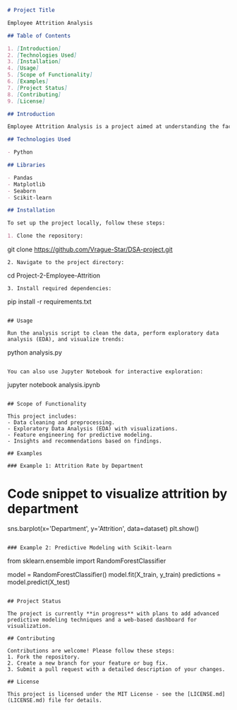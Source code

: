 ```markdown
# Project Title

Employee Attrition Analysis

## Table of Contents

1. [Introduction]
2. [Technologies Used]
3. [Installation]
4. [Usage]
5. [Scope of Functionality]
6. [Examples]
7. [Project Status]
8. [Contributing]
9. [License]

## Introduction

Employee Attrition Analysis is a project aimed at understanding the factors that lead to employee turnover in organizations. By analyzing various employee attributes, the project seeks to identify patterns and insights that can help improve retention strategies.

## Technologies Used

- Python

## Libraries

- Pandas
- Matplotlib
- Seaborn
- Scikit-learn

## Installation

To set up the project locally, follow these steps:

1. Clone the repository:
   ```
   git clone https://github.com/Vrague-Star/DSA-project.git
   ```
2. Navigate to the project directory:
   ```
   cd Project-2-Employee-Attrition
   ```
3. Install required dependencies:
   ```
   pip install -r requirements.txt
   ```

## Usage

Run the analysis script to clean the data, perform exploratory data analysis (EDA), and visualize trends:
```
python analysis.py
```

You can also use Jupyter Notebook for interactive exploration:
```
jupyter notebook analysis.ipynb
```

## Scope of Functionality

This project includes:
- Data cleaning and preprocessing.
- Exploratory Data Analysis (EDA) with visualizations.
- Feature engineering for predictive modeling.
- Insights and recommendations based on findings.

## Examples

### Example 1: Attrition Rate by Department
```
# Code snippet to visualize attrition by department
sns.barplot(x='Department', y='Attrition', data=dataset)
plt.show()
```

### Example 2: Predictive Modeling with Scikit-learn
```
from sklearn.ensemble import RandomForestClassifier

model = RandomForestClassifier()
model.fit(X_train, y_train)
predictions = model.predict(X_test)
```

## Project Status

The project is currently **in progress** with plans to add advanced predictive modeling techniques and a web-based dashboard for visualization.

## Contributing

Contributions are welcome! Please follow these steps:
1. Fork the repository.
2. Create a new branch for your feature or bug fix.
3. Submit a pull request with a detailed description of your changes.

## License

This project is licensed under the MIT License - see the [LICENSE.md](LICENSE.md) file for details.
```

